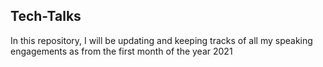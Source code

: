 ## Tech-Talks

In this repository, I will be updating and keeping tracks of all my speaking engagements as from the first month of the year 2021
